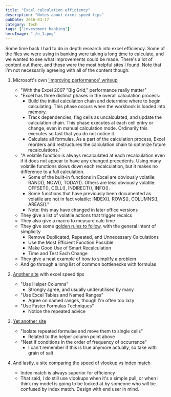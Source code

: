 ```yaml
---
title: "Excel calculation efficiency"
description: "Notes about excel speed tips"
pubDate: 2016-03-17
category: Tech
tags: ["investment banking"]
heroImage: "./e_1.png"
---
```


Some time back I had to do in depth research into excel efficiency. Some of the files we were using in banking were taking a long time to calculate, and we wanted to see what improvements could be made. There's a lot of content out there, and these were the most helpful sites I found. Note that I'm not necessarily agreeing with all of the content though:

1. Microsoft's own ['improving performance' writeup](<https://docs.microsoft.com/en-us/previous-versions/office/developer/office-2007/aa730921(v=office.12)> "office performance 2007")

   - "With the Excel 2007 "Big Grid," performance really matter"
   - "Excel has three distinct phases in the overall calculation process:
     - Build the initial calculation chain and determine where to begin calculating. This phase occurs when the workbook is loaded into memory.
     - Track dependencies, flag cells as uncalculated, and update the calculation chain. This phase executes at each cell entry or change, even in manual calculation mode. Ordinarily this executes so fast that you do not notice it.
     - Calculate all formulas. As a part of the calculation process, Excel reorders and restructures the calculation chain to optimize future recalculations."
   - "A volatile function is always recalculated at each recalculation even if it does not appear to have any changed precedents. Using many volatile functions slows down each recalculation, but it makes no difference to a full calculation.
     - Some of the built-in functions in Excel are obviously volatile: RAND(), NOW(), TODAY(). Others are less obviously volatile: OFFSET(), CELL(), INDIRECT(), INFO().
     - Some functions that have previously been documented as volatile are not in fact volatile: INDEX(), ROWS(), COLUMNS(), AREAS()."
     - Note: this may have changed in later office versions
   - They give a list of volatile actions that trigger recalcs
   - They also give a macro to measure calc time
   - They give some [golden rules to follow,](<https://docs.microsoft.com/en-us/previous-versions/office/developer/office-2007/aa730921(v=office.12)#first-golden-rule-remove-duplicated-repeated-and-unnecessary-calculations> "golden rules") with the general intent of simplicity
     - Remove Duplicated, Repeated, and Unnecessary Calculations
     - Use the Most Efficient Function Possible
     - Make Good Use of Smart Recalculation
     - Time and Test Each Change
   - They give a neat example of [how to simplify a problem](<https://docs.microsoft.com/en-us/previous-versions/office/developer/office-2007/aa730921(v=office.12)#dynamic-count-unique> "example problem")
   - And go through a long list of common bottlenecks with formulas

2. [Another site](https://trumpexcel.com/suffering-from-slow-excel-spreadsheets/ "trump excel") with excel speed tips

   - "Use Helper Columns"
     - Strongly agree, and usually underutilised by many
   - "Use Excel Tables and Named Ranges"
     - Agree on named ranges, though I'm often too lazy
   - "Use Faster Formulas Techniques"
     - Notice the repeated advice

3. [Yet another site](http://www.databison.com/how-to-speed-up-calculation-and-improve-performance-of-excel-and-vba/ "databison")

   - "Isolate repeated formulae and move them to single cells"
     - Related to the helper column point above
   - "Nest if conditions in the order of frequency of occurrence"
     - I can't remember if this is true anymore actually, so take with grain of salt

4. And lastly, a site comparing the speed of [vlookup vs index match](http://www.exceluser.com/blog/727/excels-fastest-lookup-methods-the-tested-results.html "vlookup vs index match")

   - Index match is always superior for efficiency
   - That said, I do still use vlookups when it's a simple pull, or when I think my model is going to be looked at by someone who will be confused by index match. Design with end user in mind.
